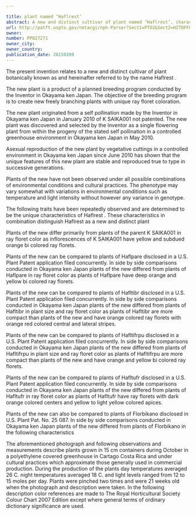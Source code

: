 ```yaml
---

title: plant named ‘Haflrest’
abstract: A new and distinct cultivar of plant named ‘Haflrest’, characterized by its upright, outwardly spreading to somewhat trailing and mounding plant habit; vigorous growth habit; freely branching habit; freely flowering habit; long flowering period; large inflorescences with dark orange-colored ray florets with yellow-colored borders and bright yellow-colored disc florets; and strong peduncles that hold the inflorescences above and beyond the foliar plane.
url: http://patft.uspto.gov/netacgi/nph-Parser?Sect1=PTO2&Sect2=HITOFF&p=1&u=%2Fnetahtml%2FPTO%2Fsearch-adv.htm&r=1&f=G&l=50&d=PALL&S1=PP027271&OS=PP027271&RS=PP027271
owner: 
number: PP027271
owner_city: 
owner_country: 
publication_date: 20150209
---
```

The present invention relates to a new and distinct cultivar of plant botanically known as and hereinafter referred to by the name Haflrest .

The new plant is a product of a planned breeding program conducted by the Inventor in Okayama ken Japan. The objective of the breeding program is to create new freely branching plants with unique ray floret coloration.

The new plant originated from a self pollination made by the Inventor in Okayama ken Japan in January 2010 of K SAIKA001 not patented. The new plant was discovered and selected by the Inventor as a single flowering plant from within the progeny of the stated self pollination in a controlled greenhouse environment in Okayama ken Japan in May 2010.

Asexual reproduction of the new plant by vegetative cuttings in a controlled environment in Okayama ken Japan since June 2010 has shown that the unique features of this new plant are stable and reproduced true to type in successive generations.

Plants of the new have not been observed under all possible combinations of environmental conditions and cultural practices. The phenotype may vary somewhat with variations in environmental conditions such as temperature and light intensity without however any variance in genotype.

The following traits have been repeatedly observed and are determined to be the unique characteristics of Haflrest . These characteristics in combination distinguish Haflrest as a new and distinct plant 

Plants of the new differ primarily from plants of the parent K SAIKA001 in ray floret color as inflorescences of K SAIKA001 have yellow and subdued orange bi colored ray florets.

Plants of the new can be compared to plants of Haflpare disclosed in a U.S. Plant Patent application filed concurrently. In side by side comparisons conducted in Okayama ken Japan plants of the new differed from plants of Haflpare in ray floret color as plants of Haflpare have deep orange and yellow bi colored ray florets.

Plants of the new can be compared to plants of Hafltibr disclosed in a U.S. Plant Patent application filed concurrently. In side by side comparisons conducted in Okayama ken Japan plants of the new differed from plants of Hafltibr in plant size and ray floret color as plants of Hafltibr are more compact than plants of the new and have orange colored ray florets with orange red colored central and lateral stripes.

Plants of the new can be compared to plants of Hafltifrpu disclosed in a U.S. Plant Patent application filed concurrently. In side by side comparisons conducted in Okayama ken Japan plants of the new differed from plants of Hafltifrpu in plant size and ray floret color as plants of Hafltifrpu are more compact than plants of the new and have orange and yellow bi colored ray florets.

Plants of the new can be compared to plants of Hafltufr disclosed in a U.S. Plant Patent application filed concurrently. In side by side comparisons conducted in Okayama ken Japan plants of the new differed from plants of Hafltufr in ray floret color as plants of Hafltufr have ray florets with dark orange colored centers and yellow to light yellow colored apices.

Plants of the new can also be compared to plants of Florbikano disclosed in U.S. Plant Pat. No. 25 087. In side by side comparisons conducted in Okayama ken Japan plants of the new differed from plants of Florbikano in the following characteristics 

The aforementioned photograph and following observations and measurements describe plants grown in 15 cm containers during October in a polyethylene covered greenhouse in Cartago Costa Rica and under cultural practices which approximate those generally used in commercial production. During the production of the plants day temperatures averaged 26 C. night temperatures averaged 18 C. and light levels ranged from 12 to 15 moles per day. Plants were pinched two times and were 21 weeks old when the photograph and description were taken. In the following description color references are made to The Royal Horticultural Society Colour Chart 2007 Edition except where general terms of ordinary dictionary significance are used.

